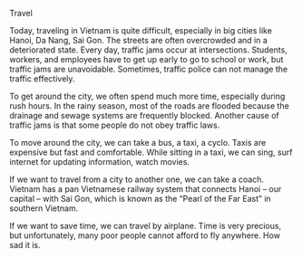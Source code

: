 Travel 

Today, traveling in Vietnam is quite difficult, especially in big cities like Hanoi, Da Nang, Sai Gon.
The streets are often overcrowded and in a deteriorated state. Every day, traffic jams occur at intersections.
Students, workers, and employees have to get up early to go to school or work, but traffic jams are unavoidable.
Sometimes, traffic police can not manage the traffic effectively.

To get around the city, we often spend much more time, especially during rush hours.
In the rainy season, most of the roads are flooded because the drainage and sewage systems are frequently blocked.
Another cause of traffic jams is that some people do not obey traffic laws.

To move around the city, we can take a bus, a taxi, a cyclo.
Taxis are expensive but fast and comfortable.
While sitting in a taxi, we can sing, surf internet for updating information, watch movies.

If we want to travel from a city to another one, we can take a coach.
Vietnam has a pan Vietnamese railway system that connects Hanoi – our capital – with Sai Gon, which is known as the “Pearl of the Far East” in southern Vietnam.

If we want to save time, we can travel by airplane.
Time is very precious, but unfortunately, many poor people cannot afford to fly anywhere. How sad it is.

